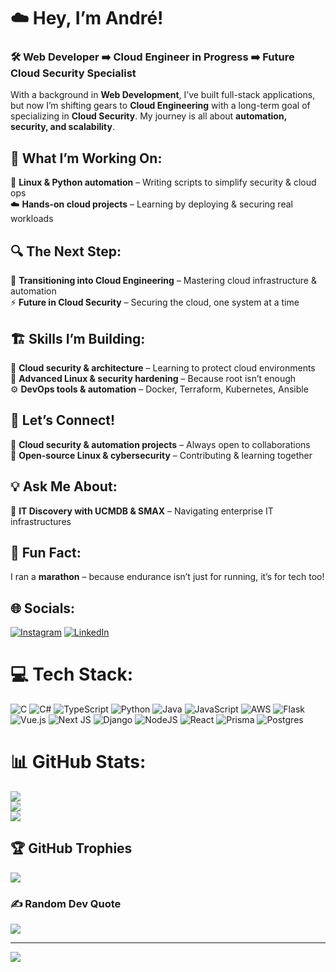 # ☁️ Hey, I’m André!  

### 🛠️ Web Developer ➡️ Cloud Engineer in Progress ➡️ Future Cloud Security Specialist  

With a background in **Web Development**, I’ve built full-stack applications, but now I’m shifting gears to **Cloud Engineering** with a long-term goal of specializing in **Cloud Security**. My journey is all about **automation, security, and scalability**.  

## 🚀 What I’m Working On:  
🐧 **Linux & Python automation** – Writing scripts to simplify security & cloud ops  
☁️ **Hands-on cloud projects** – Learning by deploying & securing real workloads  

## 🔍 The Next Step:  
🔐 **Transitioning into Cloud Engineering** – Mastering cloud infrastructure & automation  
⚡ **Future in Cloud Security** – Securing the cloud, one system at a time  

## 🏗️ Skills I’m Building:  
📖 **Cloud security & architecture** – Learning to protect cloud environments  
🐧 **Advanced Linux & security hardening** – Because root isn’t enough  
⚙️ **DevOps tools & automation** – Docker, Terraform, Kubernetes, Ansible  

## 🤝 Let’s Connect!  
🔐 **Cloud security & automation projects** – Always open to collaborations  
🐧 **Open-source Linux & cybersecurity** – Contributing & learning together  

## 💡 Ask Me About:  
🔎 **IT Discovery with UCMDB & SMAX** – Navigating enterprise IT infrastructures  

## 🏃 Fun Fact:  
I ran a **marathon** – because endurance isn’t just for running, it’s for tech too!  


## 🌐 Socials:
[![Instagram](https://img.shields.io/badge/Instagram-%23E4405F.svg?logo=Instagram&logoColor=white)](https://instagram.com/aandressantos) [![LinkedIn](https://img.shields.io/badge/LinkedIn-%230077B5.svg?logo=linkedin&logoColor=white)](https://www.linkedin.com/in/andr%C3%A9-santos-32403424b/) 

# 💻 Tech Stack:
![C](https://img.shields.io/badge/c-%2300599C.svg?style=for-the-badge&logo=c&logoColor=white) ![C#](https://img.shields.io/badge/c%23-%23239120.svg?style=for-the-badge&logo=csharp&logoColor=white) ![TypeScript](https://img.shields.io/badge/typescript-%23007ACC.svg?style=for-the-badge&logo=typescript&logoColor=white) ![Python](https://img.shields.io/badge/python-3670A0?style=for-the-badge&logo=python&logoColor=ffdd54) ![Java](https://img.shields.io/badge/java-%23ED8B00.svg?style=for-the-badge&logo=openjdk&logoColor=white) ![JavaScript](https://img.shields.io/badge/javascript-%23323330.svg?style=for-the-badge&logo=javascript&logoColor=%23F7DF1E) ![AWS](https://img.shields.io/badge/AWS-%23FF9900.svg?style=for-the-badge&logo=amazon-aws&logoColor=white) ![Flask](https://img.shields.io/badge/flask-%23000.svg?style=for-the-badge&logo=flask&logoColor=white) ![Vue.js](https://img.shields.io/badge/vue.js-%2335495e.svg?style=for-the-badge&logo=vuedotjs&logoColor=%234FC08D) ![Next JS](https://img.shields.io/badge/Next-black?style=for-the-badge&logo=next.js&logoColor=white) ![Django](https://img.shields.io/badge/django-%23092E20.svg?style=for-the-badge&logo=django&logoColor=white) ![NodeJS](https://img.shields.io/badge/node.js-6DA55F?style=for-the-badge&logo=node.js&logoColor=white) ![React](https://img.shields.io/badge/react-%2320232a.svg?style=for-the-badge&logo=react&logoColor=%2361DAFB) ![Prisma](https://img.shields.io/badge/Prisma-3982CE?style=for-the-badge&logo=Prisma&logoColor=white) ![Postgres](https://img.shields.io/badge/postgres-%23316192.svg?style=for-the-badge&logo=postgresql&logoColor=white)
# 📊 GitHub Stats:
![](https://github-readme-stats.vercel.app/api?username=Saintsacional&theme=onedark&hide_border=false&include_all_commits=true&count_private=true)<br/>
![](https://nirzak-streak-stats.vercel.app/?user=Saintsacional&theme=onedark&hide_border=false)<br/>
![](https://github-readme-stats.vercel.app/api/top-langs/?username=Saintsacional&theme=onedark&hide_border=false&include_all_commits=true&count_private=true&layout=compact)

## 🏆 GitHub Trophies
![](https://github-profile-trophy.vercel.app/?username=Saintsacional&theme=onedark&no-frame=false&no-bg=false&margin-w=4)

### ✍️ Random Dev Quote
![](https://quotes-github-readme.vercel.app/api?type=horizontal&theme=radical)

---
[![](https://visitcount.itsvg.in/api?id=Saintsacional&icon=0&color=0)](https://visitcount.itsvg.in)

<!-- Proudly created with GPRM ( https://gprm.itsvg.in ) -->

<!--
**Saintsacional/Saintsacional** is a ✨ _special_ ✨ repository because its `README.md` (this file) appears on your GitHub profile.

Here are some ideas to get you started:

- 🔭 I’m currently working on ...
- 🌱 I’m currently learning ...
- 👯 I’m looking to collaborate on ...
- 🤔 I’m looking for help with ...
- 💬 Ask me about ...
- 📫 How to reach me: ...
- 😄 Pronouns: ...
- ⚡ Fun fact: ...
-->
